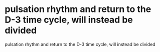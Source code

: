 # pulsation rhythm and return to the D-3 time cycle, will instead be divided

pulsation rhythm and return to the D-3 time cycle, will instead be divided